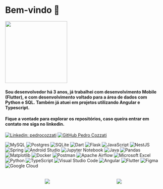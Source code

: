 
# Bem-vindo 👋   

<img width='200px' src='https://github.com/PedroCozzati/PedroCozzati/assets/80106385/c39bbb43-01ef-4f3d-b14d-8bc80c9d4cb2'> 


#### Sou desenvolvedor há 3 anos, já trabalhei com desenvolvimento Mobile (Flutter), e com desenvolvimento voltado para a área de dados com Python e SQL. Também já atuei em projetos utilizando Angular e Typescript.

#### Fique a vontade para explorar os repositórios, caso queira entrar em contato me siga no linkedin. 
[![Linkedin: pedrocozzati](https://img.shields.io/badge/-pedrocozzati-blue?style=flat-square&logo=Linkedin&logoColor=white&link=https://www.linkedin.com/in/pedrocozzati/)](https://www.linkedin.com/in/pedrocozzati/)
[![GitHub Pedro Cozzati](https://img.shields.io/github/followers/PedroCozzati?label=follow&style=social)](https://github.com/PedroCozzati)


![MySQL](https://img.shields.io/badge/mysql-%2300f.svg?style=for-the-badge&logo=mysql&logoColor=white)
![Postgres](https://img.shields.io/badge/postgres-%23316192.svg?style=for-the-badge&logo=postgresql&logoColor=white)
![SQLite](https://img.shields.io/badge/sqlite-%2307405e.svg?style=for-the-badge&logo=sqlite&logoColor=white)
![Dart](https://img.shields.io/badge/dart-%230175C2.svg?style=for-the-badge&logo=dart&logoColor=white)
![Flask](https://img.shields.io/badge/flask-%23000.svg?style=for-the-badge&logo=flask&logoColor=white)
![JavaScript](https://img.shields.io/badge/javascript-%23323330.svg?style=for-the-badge&logo=javascript&logoColor=%23F7DF1E)
![NestJS](https://img.shields.io/badge/nestjs-%23E0234E.svg?style=for-the-badge&logo=nestjs&logoColor=white)
![Spring](https://img.shields.io/badge/spring-%236DB33F.svg?style=for-the-badge&logo=spring&logoColor=white)
![Android Studio](https://img.shields.io/badge/android%20studio-346ac1?style=for-the-badge&logo=android%20studio&logoColor=white)
![Jupyter Notebook](https://img.shields.io/badge/jupyter-%23FA0F00.svg?style=for-the-badge&logo=jupyter&logoColor=white)
![Java](https://img.shields.io/badge/java-%23ED8B00.svg?style=for-the-badge&logo=openjdk&logoColor=white)
![Pandas](https://img.shields.io/badge/pandas-%23150458.svg?style=for-the-badge&logo=pandas&logoColor=white)
![Matplotlib](https://img.shields.io/badge/Matplotlib-%23ffffff.svg?style=for-the-badge&logo=Matplotlib&logoColor=black)
![Docker](https://img.shields.io/badge/docker-%230db7ed.svg?style=for-the-badge&logo=docker&logoColor=white)
![Postman](https://img.shields.io/badge/Postman-FF6C37?style=for-the-badge&logo=postman&logoColor=white)
![Apache Airflow](https://img.shields.io/badge/Apache%20Airflow-017CEE?style=for-the-badge&logo=Apache%20Airflow&logoColor=white)
![Microsoft Excel](https://img.shields.io/badge/Microsoft_Excel-217346?style=for-the-badge&logo=microsoft-excel&logoColor=white)
![Python](https://img.shields.io/badge/python-3670A0?style=for-the-badge&logo=python&logoColor=ffdd54)
![TypeScript](https://img.shields.io/badge/typescript-%23007ACC.svg?style=for-the-badge&logo=typescript&logoColor=white)
![Visual Studio Code](https://img.shields.io/badge/Visual%20Studio%20Code-0078d7.svg?style=for-the-badge&logo=visual-studio-code&logoColor=white)
![Angular](https://img.shields.io/badge/angular-%23DD0031.svg?style=for-the-badge&logo=angular&logoColor=white)
![Flutter](https://img.shields.io/badge/Flutter-%2302569B.svg?style=for-the-badge&logo=Flutter&logoColor=white)
![Figma](https://img.shields.io/badge/figma-%23F24E1E.svg?style=for-the-badge&logo=figma&logoColor=white)
![Google Cloud](https://img.shields.io/badge/GoogleCloud-%234285F4.svg?style=for-the-badge&logo=google-cloud&logoColor=white)

<div style="display:flex;flex-direction:row;justify-content:space-around;padding:20px">
  <img src="https://github-readme-stats.vercel.app/api/top-langs/?username=PedroCozzati&theme=blue-green"> 
<img src="https://github-readme-stats.vercel.app/api?username=PedroCozzati&theme=blue-green">
</div>




  



